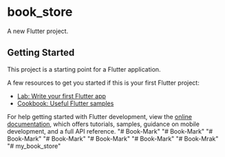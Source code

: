 # book_store

A new Flutter project.

## Getting Started

This project is a starting point for a Flutter application.

A few resources to get you started if this is your first Flutter project:

- [Lab: Write your first Flutter app](https://docs.flutter.dev/get-started/codelab)
- [Cookbook: Useful Flutter samples](https://docs.flutter.dev/cookbook)

For help getting started with Flutter development, view the
[online documentation](https://docs.flutter.dev/), which offers tutorials,
samples, guidance on mobile development, and a full API reference.
"# Book-Mark" 
"# Book-Mark" 
"# Book-Mark" 
"# Book-Mark" 
"# Book-Mark" 
"# Book-Mark" 
"# Book-Mrak" 
"# my_book_store" 
